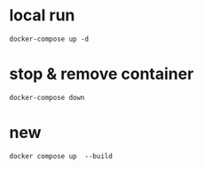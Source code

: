 # local run

`docker-compose up -d`

# stop & remove container

`docker-compose down`
# new
`docker compose up  --build`